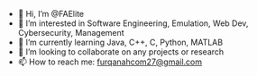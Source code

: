- 👋 Hi, I’m @FAElite
- 👀 I’m interested in Software Engineering, Emulation, Web Dev, Cybersecurity, Management
- 🌱 I’m currently learning Java, C++, C, Python, MATLAB
- 💞️ I’m looking to collaborate on any projects or research
- 📫 How to reach me: furqanahcom27@gmail.com

<!---
FAElite/FAElite is a ✨ special ✨ repository because its `README.md` (this file) appears on your GitHub profile.
You can click the Preview link to take a look at your changes.
--->
